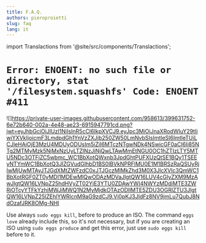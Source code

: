 ```yaml
---
title: F.A.Q.
authors: pieroproietti
slug: faq
lang: it
---
```

import Translactions from '@site/src/components/Translactions';

<Translactions />

# `Error: ENOENT: no such file or directory, stat '/filesystem.squashfs' Code: ENOENT #411`

![]https://private-user-images.githubusercontent.com/958613/399631752-6e72b640-002a-4e48-ae23-6915947791cd.png?jwt=eyJhbGciOiJIUzI1NiIsInR5cCI6IkpXVCJ9.eyJpc3MiOiJnaXRodWIuY29tIiwiYXVkIjoicmF3LmdpdGh1YnVzZXJjb250ZW50LmNvbSIsImtleSI6ImtleTUiLCJleHAiOjE3MzU4MDUyODUsIm5iZiI6MTczNTgwNDk4NSwicGF0aCI6Ii85NTg2MTMvMzk5NjMxNzUyLTZlNzJiNjQwLTAwMmEtNGU0OC1hZTIzLTY5MTU5NDc3OTFjZC5wbmc_WC1BbXotQWxnb3JpdGhtPUFXUzQtSE1BQy1TSEEyNTYmWC1BbXotQ3JlZGVudGlhbD1BS0lBVkNPRFlMU0E1M1BRSzRaQSUyRjIwMjUwMTAyJTJGdXMtZWFzdC0xJTJGczMlMkZhd3M0X3JlcXVlc3QmWC1BbXotRGF0ZT0yMDI1MDEwMlQwODAzMDVaJlgtQW16LUV4cGlyZXM9MzAwJlgtQW16LVNpZ25hdHVyZT02YjE3YTU0ZDAwYWI4NWYzMDdiMTE3ZWRiOTcyYTFkYzhiMWJiMWQ1N2MyMjdkOTAzODllMTE5ZDU3OGRlZTU3JlgtQW16LVNpZ25lZEhlYWRlcnM9aG9zdCJ9.Vi0pKJ3JIdFz8NV9jmLu7QubJ8NdOzafJRK8OMg-NHI

Use always `sudo eggs kill`, before to produce an ISO. The command `eggs love` already include this, so it's not necessary, but if you are creating an ISO using `sudo eggs produce` and get this error, just use `sudo eggs kill` before to it.

